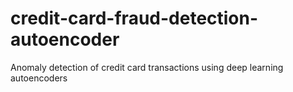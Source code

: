 # credit-card-fraud-detection-autoencoder
Anomaly detection of credit card transactions using deep learning autoencoders
